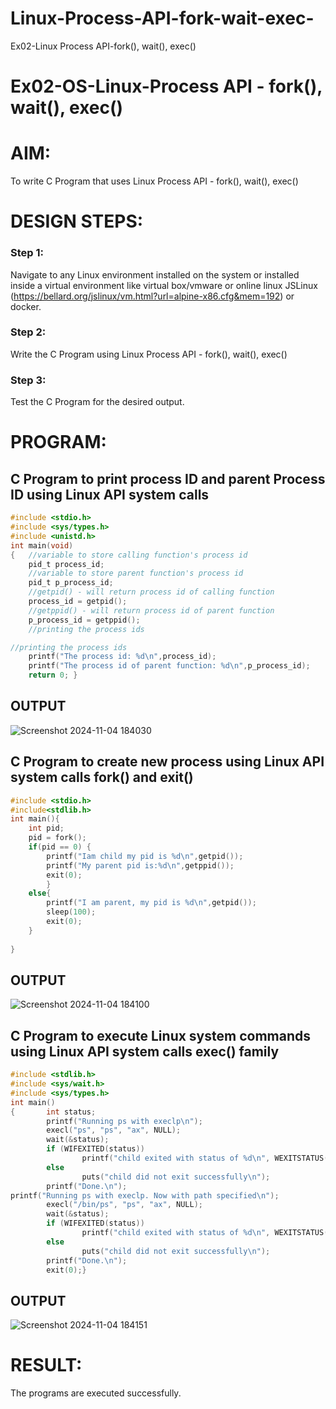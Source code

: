 # Linux-Process-API-fork-wait-exec-
Ex02-Linux Process API-fork(), wait(), exec()
# Ex02-OS-Linux-Process API - fork(), wait(), exec()

# AIM:
To write C Program that uses Linux Process API - fork(), wait(), exec()

# DESIGN STEPS:

### Step 1:

Navigate to any Linux environment installed on the system or installed inside a virtual environment like virtual box/vmware or online linux JSLinux (https://bellard.org/jslinux/vm.html?url=alpine-x86.cfg&mem=192) or docker.

### Step 2:

Write the C Program using Linux Process API - fork(), wait(), exec()

### Step 3:

Test the C Program for the desired output. 

# PROGRAM:

## C Program to print process ID and parent Process ID using Linux API system calls
```c
#include <stdio.h>
#include <sys/types.h>
#include <unistd.h>
int main(void)
{	//variable to store calling function's process id
	pid_t process_id;
	//variable to store parent function's process id
	pid_t p_process_id;
	//getpid() - will return process id of calling function
	process_id = getpid();
	//getppid() - will return process id of parent function
	p_process_id = getppid();
	//printing the process ids

//printing the process ids
	printf("The process id: %d\n",process_id);
	printf("The process id of parent function: %d\n",p_process_id);
	return 0; }
```

## OUTPUT
![Screenshot 2024-11-04 184030](https://github.com/user-attachments/assets/8e791920-3c59-443e-94d1-61392b9207fb)



## C Program to create new process using Linux API system calls fork() and exit()
```c
#include <stdio.h>
#include<stdlib.h>
int main(){ 
    int pid; 
    pid = fork(); 
    if(pid == 0) {
        printf("Iam child my pid is %d\n",getpid()); 
        printf("My parent pid is:%d\n",getppid()); 
        exit(0);
        } 
    else{ 
        printf("I am parent, my pid is %d\n",getpid()); 
        sleep(100); 
        exit(0);
    }
    
}
```

## OUTPUT
![Screenshot 2024-11-04 184100](https://github.com/user-attachments/assets/17b8830b-8fb2-4672-b6e0-1096bc221a86)


## C Program to execute Linux system commands using Linux API system calls exec() family
```c
#include <stdlib.h>
#include <sys/wait.h>
#include <sys/types.h>
int main()
{       int status;
        printf("Running ps with execlp\n");
        execl("ps", "ps", "ax", NULL);
        wait(&status);
        if (WIFEXITED(status))
                printf("child exited with status of %d\n", WEXITSTATUS(status));
        else
                puts("child did not exit successfully\n");
        printf("Done.\n");
printf("Running ps with execlp. Now with path specified\n");
        execl("/bin/ps", "ps", "ax", NULL);
        wait(&status);
        if (WIFEXITED(status))
                printf("child exited with status of %d\n", WEXITSTATUS(status));
        else
                puts("child did not exit successfully\n");
        printf("Done.\n");
        exit(0);}
```

## OUTPUT
![Screenshot 2024-11-04 184151](https://github.com/user-attachments/assets/4813aa2c-c07e-4ff7-a4c4-729ecc3f7ec7)



# RESULT:
The programs are executed successfully.
